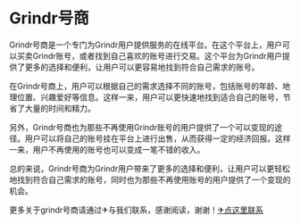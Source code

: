 # Grindr号商

Grindr号商是一个专门为Grindr用户提供服务的在线平台。在这个平台上，用户可以买卖Grindr账号，或者找到自己喜欢的账号进行交易。这个平台为Grindr用户提供了更多的选择和便利，让用户可以更容易地找到符合自己需求的账号。

在Grindr号商上，用户可以根据自己的需求选择不同的账号，包括账号的年龄、地理位置、兴趣爱好等信息。这样一来，用户可以更快速地找到适合自己的账号，节省了大量的时间和精力。

另外，Grindr号商也为那些不再使用Grindr账号的用户提供了一个可以变现的途径。用户可以将自己的账号挂在平台上进行出售，从而获得一定的经济回报。这样一来，用户不再使用的账号也可以变成一笔不错的收入。

总的来说，Grindr号商为Grindr用户带来了更多的选择和便利，让用户可以更轻松地找到符合自己需求的账号，同时也为那些不再使用账号的用户提供了一个变现的机会。

更多关于grindr号商请通过✈与我们联系，感谢阅读，谢谢！[✈点这里联系](https://lm.k02.cc)